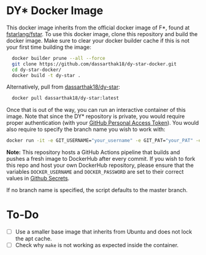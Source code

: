 # DY* Docker Image

This docker image inherits from the official docker image of F*, found at [fstarlang/fstar](https://hub.docker.com/r/fstarlang/fstar). To use this docker image, clone this repository and build the docker image. Make sure to clear your docker builder cache if this is not your first time building the image:

```bash
  docker builder prune --all --force
  git clone https://github.com/dassarthak18/dy-star-docker.git
  cd dy-star-docker/
  docker build -t dy-star .
```

Alternatively, pull from [dassarthak18/dy-star](https://hub.docker.com/r/dassarthak18/dy-star):

```bash
  docker pull dassarthak18/dy-star:latest
```

Once that is out of the way, you can run an interactive container of this image. Note that since the DY* repository is private, you would require proper authentication (with your [GitHub Personal Access Token](https://docs.github.com/en/authentication/keeping-your-account-and-data-secure/managing-your-personal-access-tokens)). You would also require to specify the branch name you wish to work with:

```bash
docker run -it -e GIT_USERNAME="your_username" -e GIT_PAT="your_PAT" -e BRANCH_NAME="branch_name" dy-star
```

**Note:** This repository hosts a GitHub Actions pipeline that builds and pushes a fresh image to DockerHub after every commit. If you wish to fork this repo and host your own DockerHub repository, please ensure that the variables ```DOCKER_USERNAME``` and ```DOCKER_PASSWORD``` are set to their correct values in [Github Secrets](https://docs.github.com/en/actions/security-for-github-actions/security-guides/using-secrets-in-github-actions).

If no branch name is specified, the script defaults to the master branch.

# To-Do

- [ ] Use a smaller base image that inherits from Ubuntu and does not lock the apt cache.
- [ ] Check why ```make``` is not working as expected inside the container.
